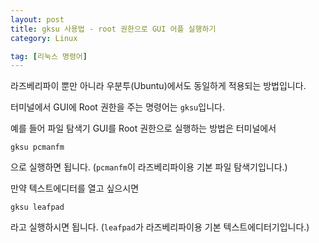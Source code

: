 ```yaml
---
layout: post
title: gksu 사용법 - root 권한으로 GUI 어플 실행하기
category: Linux

tag: [리눅스 명령어]
---
```


라즈베리파이 뿐만 아니라 우분투(Ubuntu)에서도 동일하게 적용되는 방법입니다.

터미널에서 GUI에 Root 권한을 주는 명령어는 `gksu`입니다.

예를 들어 파일 탐색기 GUI를 Root 권한으로 실행하는 방법은 터미널에서

~~~
gksu pcmanfm
~~~

으로 실행하면 됩니다. (`pcmanfm`이 라즈베리파이용 기본 파일 탐색기입니다.)

만약 텍스트에디터를 열고 싶으시면

~~~
gksu leafpad
~~~

라고 실행하시면 됩니다. (`leafpad`가 라즈베리파이용 기본 텍스트에디터기입니다.)